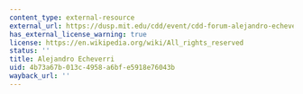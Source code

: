 ```yaml
---
content_type: external-resource
external_url: https://dusp.mit.edu/cdd/event/cdd-forum-alejandro-echeverri-medellin-urban-narratives-emerging-contexts
has_external_license_warning: true
license: https://en.wikipedia.org/wiki/All_rights_reserved
status: ''
title: Alejandro Echeverri
uid: 4b73a67b-013c-4958-a6bf-e5918e76043b
wayback_url: ''
---
```

